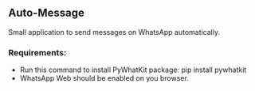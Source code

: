 ## Auto-Message
Small application to send messages on WhatsApp automatically.

### Requirements:
* Run this command to install PyWhatKit package: pip install pywhatkit
* WhatsApp Web should be enabled on you browser.
